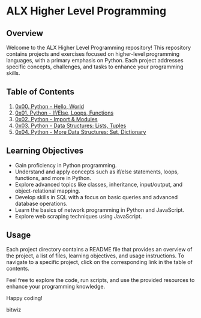 # ALX Higher Level Programming

## Overview

Welcome to the ALX Higher Level Programming repository! This repository contains projects and exercises focused on higher-level programming languages, with a primary emphasis on Python. Each project addresses specific concepts, challenges, and tasks to enhance your programming skills.

## Table of Contents

1. [0x00. Python - Hello, World](./0x00-python-hello_world/README.md)
2. [0x01. Python - If/Else, Loops, Functions](./0x01-python-if_else_loops_functions/README.md)
3. [0x02. Python - Import & Modules](./0x02-python-import_modules/README.md)
4. [0x03. Python - Data Structures: Lists, Tuples](./0x03-python-data_structures/README.md)
5. [0x04. Python - More Data Structures: Set, Dictionary](./0x04-python-more_data_structures/README.md)

## Learning Objectives

- Gain proficiency in Python programming.
- Understand and apply concepts such as if/else statements, loops, functions, and more in Python.
- Explore advanced topics like classes, inheritance, input/output, and object-relational mapping.
- Develop skills in SQL with a focus on basic queries and advanced database operations.
- Learn the basics of network programming in Python and JavaScript.
- Explore web scraping techniques using JavaScript.

## Usage

Each project directory contains a README file that provides an overview of the project, a list of files, learning objectives, and usage instructions. To navigate to a specific project, click on the corresponding link in the table of contents.

Feel free to explore the code, run scripts, and use the provided resources to enhance your programming knowledge.

Happy coding!

bitwiz
